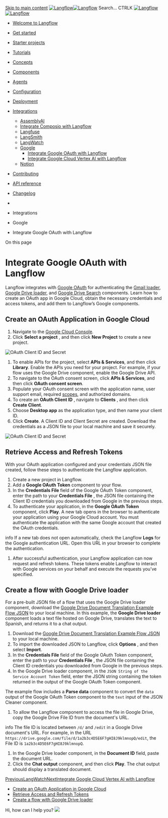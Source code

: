 [Skip to main content](https://docs.langflow.org/<#__docusaurus_skipToContent_fallback>)
[![Langflow](https://docs.langflow.org/img/langflow-logo-black.svg)![Langflow](https://docs.langflow.org/img/langflow-logo-white.svg)](https://docs.langflow.org/</>)
[](https://docs.langflow.org/<https:/github.com/langflow-ai/langflow>)[](https://docs.langflow.org/<https:/twitter.com/langflow_ai>)[](https://docs.langflow.org/<https:/discord.gg/EqksyE2EX9>)
Search...
CTRLK
[![Langflow](https://docs.langflow.org/img/langflow-logo-black.svg)![Langflow](https://docs.langflow.org/img/langflow-logo-white.svg)](https://docs.langflow.org/</>)
  * [Welcome to Langflow](https://docs.langflow.org/</>)
  * [Get started](https://docs.langflow.org/</get-started-installation>)
  * [Starter projects](https://docs.langflow.org/</starter-projects-basic-prompting>)
  * [Tutorials](https://docs.langflow.org/</tutorials-blog-writer>)
  * [Concepts](https://docs.langflow.org/</concepts-overview>)
  * [Components](https://docs.langflow.org/</components-agents>)
  * [Agents](https://docs.langflow.org/</agents-overview>)
  * [Configuration](https://docs.langflow.org/</configuration-api-keys>)
  * [Deployment](https://docs.langflow.org/</Deployment/deployment-docker>)
  * [Integrations](https://docs.langflow.org/</integrations-assemblyai>)
    * [AssemblyAI](https://docs.langflow.org/</integrations-assemblyai>)
    * [Integrate Composio with Langflow](https://docs.langflow.org/</integrations-composio>)
    * [Langfuse](https://docs.langflow.org/</integrations-langfuse>)
    * [LangSmith](https://docs.langflow.org/</integrations-langsmith>)
    * [LangWatch](https://docs.langflow.org/</integrations-langwatch>)
    * [Google](https://docs.langflow.org/</integrations-setup-google-oauth-langflow>)
      * [Integrate Google OAuth with Langflow](https://docs.langflow.org/</integrations-setup-google-oauth-langflow>)
      * [Integrate Google Cloud Vertex AI with Langflow](https://docs.langflow.org/</integrations-setup-google-cloud-vertex-ai-langflow>)
    * [Notion](https://docs.langflow.org/</integrations/notion/setup>)
  * [Contributing](https://docs.langflow.org/</contributing-community>)
  * [API reference](https://docs.langflow.org/</api-reference-api-examples>)
  * [Changelog](https://docs.langflow.org/<https:/github.com/langflow-ai/langflow/releases/latest>)


  * [](https://docs.langflow.org/</>)
  * Integrations
  * Google
  * Integrate Google OAuth with Langflow


On this page
# Integrate Google OAuth with Langflow
Langflow integrates with [Google OAuth](https://docs.langflow.org/<https:/developers.google.com/identity/protocols/oauth2>) for authenticating the [Gmail loader](https://docs.langflow.org/</components-data#gmail-loader>), [Google Drive loader](https://docs.langflow.org/</components-data#google-drive-loader>), and [Google Drive Search](https://docs.langflow.org/</components-data#google-drive-search>) components.
Learn how to create an OAuth app in Google Cloud, obtain the necessary credentials and access tokens, and add them to Langflow’s Google components.
## Create an OAuth Application in Google Cloud[​](https://docs.langflow.org/<#5b8981b15d86192d17b0e5725c1f95e7> "Direct link to Create an OAuth Application in Google Cloud")
  1. Navigate to the [Google Cloud Console](https://docs.langflow.org/<https:/console.cloud.google.com/>).
  2. Click **Select a project** , and then click **New Project** to create a new project.


![OAuth Client ID and Secret](https://docs.langflow.org/assets/images/create-a-google-cloud-project-cb1730f824bb28b1caa950c492726f87.gif)
  1. To enable APIs for the project, select **APIs & Services**, and then click **Library**. Enable the APIs you need for your project. For example, if your flow uses the Google Drive component, enable the Google Drive API.
  2. To navigate to the OAuth consent screen, click **APIs & Services**, and then click **OAuth consent screen**.
  3. Populate your OAuth consent screen with the application name, user support email, required [scopes](https://docs.langflow.org/<https:/developers.google.com/identity/protocols/oauth2/scopes>), and authorized domains.
  4. To create an **OAuth Client ID** , navigate to **Clients** , and then click **Create Client**.
  5. Choose **Desktop app** as the application type, and then name your client ID.
  6. Click **Create**. A Client ID and Client Secret are created. Download the credentials as a JSON file to your local machine and save it securely.


![OAuth Client ID and Secret](https://docs.langflow.org/assets/images/create-oauth-client-id-57b94aad2bf2859ae9011f6f2a0d52d3.gif)
## Retrieve Access and Refresh Tokens[​](https://docs.langflow.org/<#retrieve-access-and-refresh-tokens> "Direct link to Retrieve Access and Refresh Tokens")
With your OAuth application configured and your credentials JSON file created, follow these steps to authenticate the Langflow application.
  1. Create a new project in Langflow.
  2. Add a **Google OAuth Token** component to your flow.
  3. In the **Credentials File** field of the Google OAuth Token component, enter the path to your **Credentials File** , the JSON file containing the Client ID credentials you downloaded from Google in the previous steps.
  4. To authenticate your application, in the **Google OAuth Token** component, click **Play**. A new tab opens in the browser to authenticate your application using your Google Cloud account. You must authenticate the application with the same Google account that created the OAuth credentials.


info
If a new tab does not open automatically, check the Langflow **Logs** for the Google authentication URL. Open this URL in your browser to complete the authentication.
  1. After successful authentication, your Langflow application can now request and refresh tokens. These tokens enable Langflow to interact with Google services on your behalf and execute the requests you’ve specified.


## Create a flow with Google Drive loader[​](https://docs.langflow.org/<#create-a-flow-with-google-drive-loader> "Direct link to Create a flow with Google Drive loader")
For a pre-built JSON file of a flow that uses the Google Drive loader component, download the [Google Drive Document Translation Example Flow JSON](https://docs.langflow.org/<./files/Google_Drive_Docs_Translations_Example.json>) to your local machine.
In this example, the **Google Drive loader** component loads a text file hosted on Google Drive, translates the text to Spanish, and returns it to a chat output.
  1. Download the [Google Drive Document Translation Example Flow JSON](https://docs.langflow.org/<./files/Google_Drive_Docs_Translations_Example.json>) to your local machine.
  2. To import the downloaded JSON to Langflow, click **Options** , and then select **Import**.
  3. In the **Credentials File** field of the Google OAuth Token component, enter the path to your **Credentials File** , the JSON file containing the Client ID credentials you downloaded from Google in the previous steps.
  4. In the Google Drive loader component, in the `JSON String of the Service Account Token` field, enter the JSON string containing the token returned in the output of the Google OAuth Token component.


The example flow includes a **Parse data** component to convert the `data` output of the Google OAuth Token component to the `text` input of the JSON Cleaner component.
  1. To allow the Langflow component to access the file in Google Drive, copy the Google Drive File ID from the document's URL.


info
The file ID is located between `/d/` and `/edit` in a Google Drive document's URL. For example, in the URL `https://drive.google.com/file/d/1a2b3c4D5E6F7gHI8J9klmnopQ/edit`, the File ID is `1a2b3c4D5E6F7gHI8J9klmnopQ`.
  1. In the Google Drive loader component, in the **Document ID** field, paste the document URL.
  2. Click the **Chat output** component, and then click **Play**. The chat output should display a translated document.


[PreviousLangWatch](https://docs.langflow.org/</integrations-langwatch>)[NextIntegrate Google Cloud Vertex AI with Langflow](https://docs.langflow.org/</integrations-setup-google-cloud-vertex-ai-langflow>)
  * [Create an OAuth Application in Google Cloud](https://docs.langflow.org/<#5b8981b15d86192d17b0e5725c1f95e7>)
  * [Retrieve Access and Refresh Tokens](https://docs.langflow.org/<#retrieve-access-and-refresh-tokens>)
  * [Create a flow with Google Drive loader](https://docs.langflow.org/<#create-a-flow-with-google-drive-loader>)


Hi, how can I help you?
![](https://docs.langflow.org/img/langflow-icon-black-transparent.svg)
